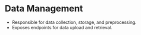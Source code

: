 #  Data Management
   - Responsible for data collection, storage, and preprocessing.
   - Exposes endpoints for data upload and retrieval.
